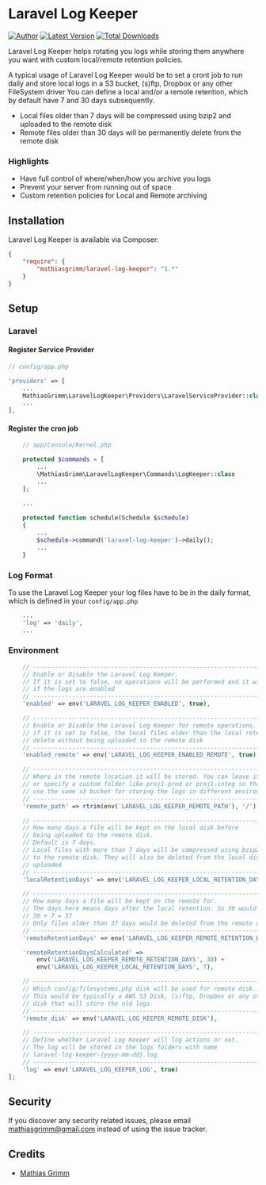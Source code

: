 Laravel Log Keeper
======

[![Author](http://img.shields.io/badge/author-@matgrimm-blue.svg?style=flat-square)](https://twitter.com/matgrimm)
[![Latest Version](https://img.shields.io/github/release/mathiasgrimm/laravel-log-keeper.svg?style=flat-square)](https://github.com/mathiasgrimm/laravel-log-keeper/releases)
[![Total Downloads](https://img.shields.io/packagist/dt/mathiasgrimm/laravel-log-keeper.svg?style=flat-square)](https://packagist.org/packages/mathiasgrimm/laravel-log-keeper)

Laravel Log Keeper helps rotating you logs while storing them anywhere you want with custom local/remote retention policies.

A typical usage of Laravel Log Keeper would be to set a cront job to run daily and store local logs in a S3 bucket, (s)ftp, Dropbox or any other FileSystem driver
You can define a local and/or a remote retention, which by default have 7 and 30 days subsequently.

- Local files older than 7 days will be compressed using bzip2 and uploaded to the remote disk
- Remote files older than 30 days will be permanently delete from the remote disk

### Highlights

- Have full control of where/when/how you archive you logs
- Prevent your server from running out of space
- Custom retention policies for Local and Remote archiving

## Installation

Laravel Log Keeper is available via Composer:

```json
{
    "require": {
        "mathiasgrimm/laravel-log-keeper": "1.*"
    }
}
```

## Setup

### Laravel

#### Register Service Provider

```php
// config/app.php

'providers' => [
    ...
    MathiasGrimm\LaravelLogKeeper\Providers\LaravelServiceProvider::class,
    ...
],
```

#### Register the cron job
```php
    // app/Console/Kernel.php

    protected $commands = [
        ...
        \MathiasGrimm\LaravelLogKeeper\Commands\LogKeeper::class
        ...
    ];

    ...
    
    protected function schedule(Schedule $schedule)
    {
        ...
        $schedule->command('laravel-log-keeper')->daily();
        ...
    }

```

### Log Format
To use the Laravel Log Keeper your log files have to be in the daily format, which is defined in your `config/app.php`
```php
    ...
    'log' => 'daily',
    ...
```

### Environment
```php
    // ----------------------------------------------------------------------------
    // Enable or Disable the Laravel Log Keeper.
    // If it is set to false, no operations will be performed and it will be logged
    // if the logs are enabled
    // ----------------------------------------------------------------------------
    'enabled' => env('LARAVEL_LOG_KEEPER_ENABLED', true),

    // ----------------------------------------------------------------------------
    // Enable or Disable the Laravel Log Keeper for remote operations.
    // if it is set to false, the local files older than the local retention will be
    // delete without being uploaded to the remote disk
    // ----------------------------------------------------------------------------
    'enabled_remote' => env('LARAVEL_LOG_KEEPER_ENABLED_REMOTE', true),

    // ----------------------------------------------------------------------------
    // Where in the remote location it will be stored. You can leave it blank
    // or specify a custom folder like proj1-prod or proj1-integ so that you could
    // use the same s3 bucket for storing the logs in different environments
    // ----------------------------------------------------------------------------
    'remote_path' => rtrim(env('LARAVEL_LOG_KEEPER_REMOTE_PATH'), '/'),

    // ----------------------------------------------------------------------------
    // How many days a file will be kept on the local disk before
    // being uploaded to the remote disk.
    // Default is 7 days.
    // Local files with more than 7 days will be compressed using bzip2 and uploaded
    // to the remote disk. They will also be deleted from the local disk after being
    // uploaded
    // ----------------------------------------------------------------------------
    'localRetentionDays' => env('LARAVEL_LOG_KEEPER_LOCAL_RETENTION_DAYS', 7),

    // ----------------------------------------------------------------------------
    // How many days a file will be kept on the remote for.
    // The days here means days after the local retention. So 30 would actually
    // 30 + 7 = 37
    // Only files older than 37 days would be deleted from the remote disk
    // ----------------------------------------------------------------------------
    'remoteRetentionDays' => env('LARAVEL_LOG_KEEPER_REMOTE_RETENTION_DAYS', 30),

    'remoteRetentionDaysCalculated' =>
        env('LARAVEL_LOG_KEEPER_REMOTE_RETENTION_DAYS', 30) +
        env('LARAVEL_LOG_KEEPER_LOCAL_RETENTION_DAYS', 7),

    // ----------------------------------------------------------------------------
    // Which config/filesystems.php disk will be used for remote disk.
    // This would be typically a AWS S3 Disk, (s)ftp, Dropbox or any other configured
    // disk that will store the old logs
    // ----------------------------------------------------------------------------
    'remote_disk' => env('LARAVEL_LOG_KEEPER_REMOTE_DISK'),

    // ----------------------------------------------------------------------------
    // Define whether Laravel Log Keeper will log actions or not.
    // The log will be stored in the logs folders with name
    // laravel-log-keeper-{yyyy-mm-dd}.log
    // ----------------------------------------------------------------------------
    'log' => env('LARAVEL_LOG_KEEPER_LOG', true)
];
```

## Security

If you discover any security related issues, please email mathiasgrimm@gmail.com instead of using the issue tracker.

## Credits

- [Mathias Grimm](https://github.com/mathiasgrimm)

